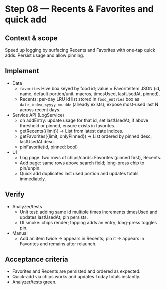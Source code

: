 # Step 08 — Recents & Favorites and quick add

## Context & scope
Speed up logging by surfacing Recents and Favorites with one-tap quick adds. Persist usage and allow pinning.

## Implement
- Data
  - `favorites` Hive box keyed by food id; value = FavoriteItem JSON (id, name, default portion/unit, macros, timesUsed, lastUsedAt, pinned).
  - Recents: per-day LRU id list stored in `food_entries` box as `date_index_<yyyy-mm-dd>` (already exists); expose most-used last N across recent days.
- Service API (LogService)
  - on addEntry: update usage for that id, set lastUsedAt; if above threshold or pinned, ensure exists in favorites.
  - getRecents({limit}) → List<FoodEntry> from latest date indices.
  - getFavorites({limit, onlyPinned}) → List<FavoriteItem> ordered by pinned desc, lastUsedAt desc.
  - pinFavorite(id, pinned: bool)
- UI
  - Log page: two rows of chips/cards: Favorites (pinned first), Recents.
  - Add page: same rows above search field; long-press chip to pin/unpin.
  - Quick add duplicates last used portion and updates totals immediately.

## Verify
- Analyzer/tests
  - Unit test: adding same id multiple times increments timesUsed and updates lastUsedAt; pin persists.
  - UI smoke: chips render; tapping adds an entry; long-press toggles pin.
- Manual
  - Add an item twice → appears in Recents; pin it → appears in Favorites and remains after relaunch.

## Acceptance criteria
- Favorites and Recents are persisted and ordered as expected.
- Quick-add via chips works and updates Today totals instantly.
- Analyzer/tests green.
